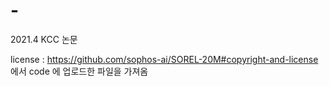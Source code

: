 # -
2021.4 KCC 논문 

license : https://github.com/sophos-ai/SOREL-20M#copyright-and-license 에서 code 에 업로드한 파일을 가져옴
